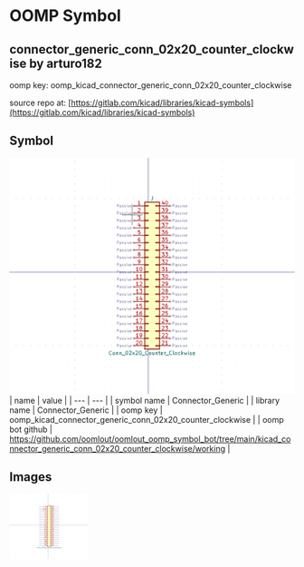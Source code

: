 # OOMP Symbol  
## connector_generic_conn_02x20_counter_clockwise  by arturo182  
  
oomp key: oomp_kicad_connector_generic_conn_02x20_counter_clockwise  
  
source repo at: [https://gitlab.com/kicad/libraries/kicad-symbols](https://gitlab.com/kicad/libraries/kicad-symbols)  
## Symbol  
  
[![working.png](working_600.png)](working.png)  
| name | value | 
| --- | --- | 
| symbol name | Connector_Generic | 
| library name | Connector_Generic | 
| oomp key | oomp_kicad_connector_generic_conn_02x20_counter_clockwise | 
| oomp bot github | https://github.com/oomlout/oomlout_oomp_symbol_bot/tree/main/kicad_connector_generic_conn_02x20_counter_clockwise/working | 
## Images  
  
[![working.png](working_140.png)](working.png)  
